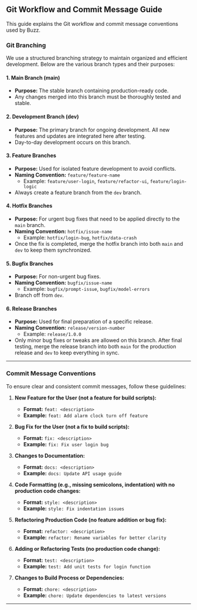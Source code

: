 ## Git Workflow and Commit Message Guide

This guide explains the Git workflow and commit message conventions used by Buzz. 

### Git Branching 

We use a structured branching strategy to maintain organized and efficient development. Below are the various branch types and their purposes:

#### 1. **Main Branch (main)**
   - **Purpose:** The stable branch containing production-ready code.
   - Any changes merged into this branch must be thoroughly tested and stable.

#### 2. **Development Branch (dev)**
   - **Purpose:** The primary branch for ongoing development. All new features and updates are integrated here after testing.
   - Day-to-day development occurs on this branch.

#### 3. **Feature Branches**
   - **Purpose:** Used for isolated feature development to avoid conflicts.
   - **Naming Convention:** `feature/feature-name`
     - Example: `feature/user-login`, `feature/refactor-ui`, `feature/login-logic`
   - Always create a feature branch from the `dev` branch.

#### 4. **Hotfix Branches**
   - **Purpose:** For urgent bug fixes that need to be applied directly to the `main` branch.
   - **Naming Convention:** `hotfix/issue-name`
     - Example: `hotfix/login-bug`, `hotfix/data-crash`
   - Once the fix is completed, merge the hotfix branch into both `main` and `dev` to keep them synchronized.

#### 5. **Bugfix Branches**
   - **Purpose:** For non-urgent bug fixes.
   - **Naming Convention:** `bugfix/issue-name`
     - Example: `bugfix/prompt-issue`, `bugfix/model-errors`
   - Branch off from `dev`.

#### 6. **Release Branches**
   - **Purpose:** Used for final preparation of a specific release.
   - **Naming Convention:** `release/version-number`
     - Example: `release/1.0.0`
   - Only minor bug fixes or tweaks are allowed on this branch. After final testing, merge the release branch into both `main` for the production release and `dev` to keep everything in sync.

-------------------------------------------------------------------------------------------------------------------------------------------------------------------------------------------------

### Commit Message Conventions

To ensure clear and consistent commit messages, follow these guidelines:

1. **New Feature for the User (not a feature for build scripts):**
   - **Format:** `feat: <description>`
   - **Example:** `feat: Add alarm clock turn off feature`

2. **Bug Fix for the User (not a fix to build scripts):**
   - **Format:** `fix: <description>`
   - **Example:** `fix: Fix user login bug`

3. **Changes to Documentation:**
   - **Format:** `docs: <description>`
   - **Example:** `docs: Update API usage guide`

4. **Code Formatting (e.g., missing semicolons, indentation) with no production code changes:**
   - **Format:** `style: <description>`
   - **Example:** `style: Fix indentation issues`

5. **Refactoring Production Code (no feature addition or bug fix):**
   - **Format:** `refactor: <description>`
   - **Example:** `refactor: Rename variables for better clarity`

6. **Adding or Refactoring Tests (no production code change):**
   - **Format:** `test: <description>`
   - **Example:** `test: Add unit tests for login function`

7. **Changes to Build Process or Dependencies:**
   - **Format:** `chore: <description>`
   - **Example:** `chore: Update dependencies to latest versions`

-------------------------------------------------------------------------------------------------------------------------------------------------------------------------------------------------

